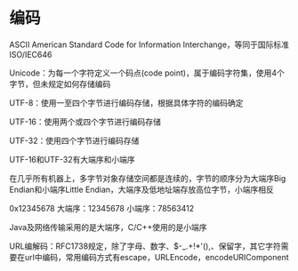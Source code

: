 # 编码

ASCII American Standard Code for Information Interchange，等同于国际标准ISO/IEC646

Unicode：为每一个字符定义一个码点(code point)，属于编码字符集，使用4个字节，但未规定如何存储编码

UTF-8：使用一至四个字节进行编码存储，根据具体字符的编码确定

UTF-16：使用两个或四个字节进行编码存储

UTF-32：使用四个字节进行编码存储

UTF-16和UTF-32有大端序和小端序

在几乎所有机器上，多字节对象存储空间都是连续的，字节的顺序分为大端序Big Endian和小端序Little Endian，大端序及低地址端存放高位字节，小端序相反

0x12345678     大端序：12345678    小端序：78563412

Java及网络传输采用的是大端序，C/C++使用的是小端序

URL编解码：RFC1738规定，除了字母、数字、$-_.+!*'(),、保留字，其它字符需要在url中编码，常用编码方式有escape，URLEncode，encodeURIComponent
